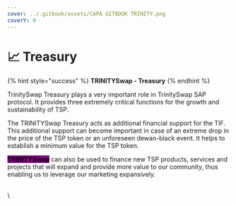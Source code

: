 ```yaml
---
cover: ../.gitbook/assets/CAPA GITBOOK TRINITY.png
coverY: 0
---
```


# 📈 Treasury

{% hint style="success" %}
**TRINITYSwap - Treasury**&#x20;
{% endhint %}

TrinitySwap Treasury plays a very important role in TrinitySwap SAP protocol. It provides three extremely critical functions for the growth and sustainability of TSP.

The TRINITYSwap Treasury acts as additional financial support for the TIF. This additional support can become important in case of an extreme drop in the price of the TSP token or an unforeseen dewan-black event. It helps to establish a minimum value for the TSP token.

<mark style="background-color:purple;">**TRINITYSwap**</mark> can also be used to finance new TSP products, services and projects that will expand and provide more value to our community, thus enabling us to leverage our marketing expansively.

\
\
